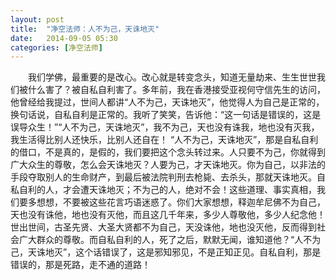 ```yaml
---
layout: post
title:  "净空法师：人不为己，天诛地灭"
date:   2014-09-05 05:30
categories: [净空法师]
---
```



　　我们学佛，最重要的是改心。改心就是转变念头，知道无量劫来、生生世世我们被什么害了？被自私自利害了。多年前，我在香港接受亚视何守信先生的访问，他曾经给我提过，世间人都讲“人不为己，天诛地灭”，他觉得人为自己是正常的，换句话说，自私自利是正常的。我听了笑笑，告诉他：“这一句话是错误的，这是误导众生！”“人不为己，天诛地灭”，我不为己，天也没有诛我，地也没有灭我，我生活得比别人还快乐，比别人还自在！ “人不为己，天诛地灭”，那是自私自利的借口，不是真的，是假的，我们要把这个念头转过来。人只要不为己，你就得到广大众生的尊敬，怎么会天诛地灭？人要为己，才天诛地灭。你为自己，以非法的手段夺取别人的生命财产，到最后被法院判刑去枪毙、去杀头，那就天诛地灭。自私自利的人，才会遭天诛地灭；不为己的人，绝对不会！这些道理、事实真相，我们要多想想，不要被这些花言巧语迷惑了。你们大家想想，释迦牟尼佛不为自己，天也没有诛他，地也没有灭他，而且这几千年来，多少人尊敬他，多少人纪念他！世出世间，古圣先贤、大圣大贤都不为自己，天没诛他，地也没灭他，反而得到社会广大群众的尊敬。而自私自利的人，死了之后，默默无闻，谁知道他？“人不为己，天诛地灭”，这个话错误了，这是邪知邪见，不是正知正见。自私自利，那是错误的，那是死路，走不通的道路！

